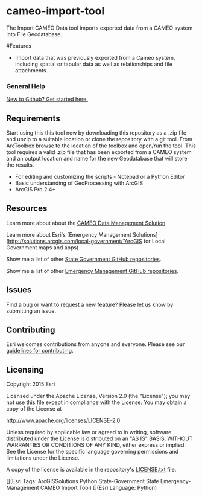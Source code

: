 cameo-import-tool
==================

The Import CAMEO Data tool imports exported data from a CAMEO system into File Geodatabase.

#Features

* Import data that was previously exported from a Cameo system, including spatial or tabular data as well as relationships and file attachments. 

### General Help
[New to Github? Get started here.](http://htmlpreview.github.com/?https://github.com/Esri/esri.github.com/blob/master/help/esri-getting-to-know-github.html)

## Requirements

Start using this this tool now by downloading this repository as a .zip file and unzip to a suitable location or clone the repository with a git tool. From ArcToolbox browse to the location of the toolbox and open/run the tool. This tool requires a valid .zip file that has been exported from a CAMEO system and an output location and name for the new Geodatabase that will store the results.

* For editing and customizing the scripts - Notepad or a Python Editor
* Basic understanding of GeoProcessing with ArcGIS
* ArcGIS Pro 2.4+
 
## Resources

Learn more about about the [CAMEO Data Management Solution](https://solutions.arcgis.com/emergency-management/help/cameo-data-management/)

Learn more about Esri's [Emergency Management Solutions](http://solutions.arcgis.com/local-government/"ArcGIS for Local Government maps and apps)

Show me a list of other [State Government GitHub repositories](http://esri.github.io/#State-Government).

Show me a list of other [Emergency Management GitHub repositories](http://esri.github.io/#Emergency-Management).

## Issues

Find a bug or want to request a new feature?  Please let us know by submitting an issue.

## Contributing

Esri welcomes contributions from anyone and everyone.
Please see our [guidelines for contributing](https://github.com/esri/contributing).

## Licensing

Copyright 2015 Esri

Licensed under the Apache License, Version 2.0 (the "License");
you may not use this file except in compliance with the License.
You may obtain a copy of the License at

   http://www.apache.org/licenses/LICENSE-2.0

Unless required by applicable law or agreed to in writing, software
distributed under the License is distributed on an "AS IS" BASIS,
WITHOUT WARRANTIES OR CONDITIONS OF ANY KIND, either express or implied.
See the License for the specific language governing permissions and
limitations under the License.

A copy of the license is available in the repository's
[LICENSE.txt](LICENSE.txt) file.

[](Esri Tags: ArcGISSolutions Python State-Government State Emergency-Management CAMEO Import Tool)
[](Esri Language: Python)
